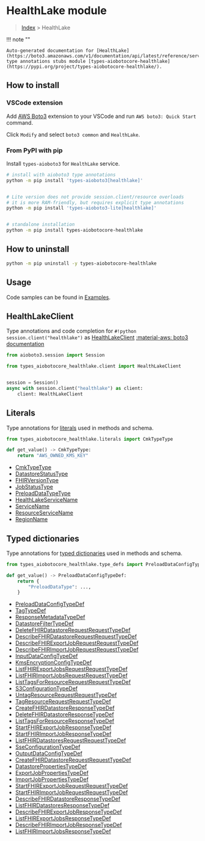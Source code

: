 # HealthLake module

> [Index](../README.md) > HealthLake


!!! note ""

    Auto-generated documentation for [HealthLake](https://boto3.amazonaws.com/v1/documentation/api/latest/reference/services/healthlake.html#HealthLake)
    type annotations stubs module [types-aiobotocore-healthlake](https://pypi.org/project/types-aiobotocore-healthlake/).

## How to install

### VSCode extension

Add [AWS Boto3](https://marketplace.visualstudio.com/items?itemName=Boto3typed.boto3-ide)
extension to your VSCode and run `AWS boto3: Quick Start` command.

Click `Modify` and select `boto3 common` and `HealthLake`.

### From PyPI with pip

Install `types-aioboto3` for `HealthLake` service.

```bash
# install with aioboto3 type annotations
python -m pip install 'types-aioboto3[healthlake]'


# Lite version does not provide session.client/resource overloads
# it is more RAM-friendly, but requires explicit type annotations
python -m pip install 'types-aioboto3-lite[healthlake]'


# standalone installation
python -m pip install types-aiobotocore-healthlake
```



## How to uninstall

```bash
python -m pip uninstall -y types-aiobotocore-healthlake
```

## Usage

Code samples can be found in [Examples](./usage.md).

## HealthLakeClient

Type annotations and code completion for  `#!python session.client("healthlake")` as [HealthLakeClient](./client.md)
[:material-aws: boto3 documentation](https://boto3.amazonaws.com/v1/documentation/api/latest/reference/services/healthlake.html#HealthLake.Client)

```python title="Usage example"
from aioboto3.session import Session

from types_aiobotocore_healthlake.client import HealthLakeClient


session = Session()
async with session.client("healthlake") as client:
    client: HealthLakeClient
```








## Literals

Type annotations for [literals](./literals.md) used in methods and schema.

```python title="Usage example"
from types_aiobotocore_healthlake.literals import CmkTypeType

def get_value() -> CmkTypeType:
    return "AWS_OWNED_KMS_KEY"
```

- [CmkTypeType](./literals.md#cmktypetype)
- [DatastoreStatusType](./literals.md#datastorestatustype)
- [FHIRVersionType](./literals.md#fhirversiontype)
- [JobStatusType](./literals.md#jobstatustype)
- [PreloadDataTypeType](./literals.md#preloaddatatypetype)
- [HealthLakeServiceName](./literals.md#healthlakeservicename)
- [ServiceName](./literals.md#servicename)
- [ResourceServiceName](./literals.md#resourceservicename)
- [RegionName](./literals.md#regionname)




## Typed dictionaries

Type annotations for [typed dictionaries](./type_defs.md) used in methods and schema.

```python title="Usage example"
from types_aiobotocore_healthlake.type_defs import PreloadDataConfigTypeDef

def get_value() -> PreloadDataConfigTypeDef:
    return {
        "PreloadDataType": ...,
    }
```

- [PreloadDataConfigTypeDef](./type_defs.md#preloaddataconfigtypedef)
- [TagTypeDef](./type_defs.md#tagtypedef)
- [ResponseMetadataTypeDef](./type_defs.md#responsemetadatatypedef)
- [DatastoreFilterTypeDef](./type_defs.md#datastorefiltertypedef)
- [DeleteFHIRDatastoreRequestRequestTypeDef](./type_defs.md#deletefhirdatastorerequestrequesttypedef)
- [DescribeFHIRDatastoreRequestRequestTypeDef](./type_defs.md#describefhirdatastorerequestrequesttypedef)
- [DescribeFHIRExportJobRequestRequestTypeDef](./type_defs.md#describefhirexportjobrequestrequesttypedef)
- [DescribeFHIRImportJobRequestRequestTypeDef](./type_defs.md#describefhirimportjobrequestrequesttypedef)
- [InputDataConfigTypeDef](./type_defs.md#inputdataconfigtypedef)
- [KmsEncryptionConfigTypeDef](./type_defs.md#kmsencryptionconfigtypedef)
- [ListFHIRExportJobsRequestRequestTypeDef](./type_defs.md#listfhirexportjobsrequestrequesttypedef)
- [ListFHIRImportJobsRequestRequestTypeDef](./type_defs.md#listfhirimportjobsrequestrequesttypedef)
- [ListTagsForResourceRequestRequestTypeDef](./type_defs.md#listtagsforresourcerequestrequesttypedef)
- [S3ConfigurationTypeDef](./type_defs.md#s3configurationtypedef)
- [UntagResourceRequestRequestTypeDef](./type_defs.md#untagresourcerequestrequesttypedef)
- [TagResourceRequestRequestTypeDef](./type_defs.md#tagresourcerequestrequesttypedef)
- [CreateFHIRDatastoreResponseTypeDef](./type_defs.md#createfhirdatastoreresponsetypedef)
- [DeleteFHIRDatastoreResponseTypeDef](./type_defs.md#deletefhirdatastoreresponsetypedef)
- [ListTagsForResourceResponseTypeDef](./type_defs.md#listtagsforresourceresponsetypedef)
- [StartFHIRExportJobResponseTypeDef](./type_defs.md#startfhirexportjobresponsetypedef)
- [StartFHIRImportJobResponseTypeDef](./type_defs.md#startfhirimportjobresponsetypedef)
- [ListFHIRDatastoresRequestRequestTypeDef](./type_defs.md#listfhirdatastoresrequestrequesttypedef)
- [SseConfigurationTypeDef](./type_defs.md#sseconfigurationtypedef)
- [OutputDataConfigTypeDef](./type_defs.md#outputdataconfigtypedef)
- [CreateFHIRDatastoreRequestRequestTypeDef](./type_defs.md#createfhirdatastorerequestrequesttypedef)
- [DatastorePropertiesTypeDef](./type_defs.md#datastorepropertiestypedef)
- [ExportJobPropertiesTypeDef](./type_defs.md#exportjobpropertiestypedef)
- [ImportJobPropertiesTypeDef](./type_defs.md#importjobpropertiestypedef)
- [StartFHIRExportJobRequestRequestTypeDef](./type_defs.md#startfhirexportjobrequestrequesttypedef)
- [StartFHIRImportJobRequestRequestTypeDef](./type_defs.md#startfhirimportjobrequestrequesttypedef)
- [DescribeFHIRDatastoreResponseTypeDef](./type_defs.md#describefhirdatastoreresponsetypedef)
- [ListFHIRDatastoresResponseTypeDef](./type_defs.md#listfhirdatastoresresponsetypedef)
- [DescribeFHIRExportJobResponseTypeDef](./type_defs.md#describefhirexportjobresponsetypedef)
- [ListFHIRExportJobsResponseTypeDef](./type_defs.md#listfhirexportjobsresponsetypedef)
- [DescribeFHIRImportJobResponseTypeDef](./type_defs.md#describefhirimportjobresponsetypedef)
- [ListFHIRImportJobsResponseTypeDef](./type_defs.md#listfhirimportjobsresponsetypedef)

